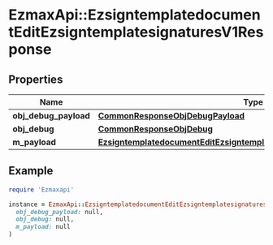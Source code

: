 # EzmaxApi::EzsigntemplatedocumentEditEzsigntemplatesignaturesV1Response

## Properties

| Name | Type | Description | Notes |
| ---- | ---- | ----------- | ----- |
| **obj_debug_payload** | [**CommonResponseObjDebugPayload**](CommonResponseObjDebugPayload.md) |  |  |
| **obj_debug** | [**CommonResponseObjDebug**](CommonResponseObjDebug.md) |  | [optional] |
| **m_payload** | [**EzsigntemplatedocumentEditEzsigntemplatesignaturesV1ResponseMPayload**](EzsigntemplatedocumentEditEzsigntemplatesignaturesV1ResponseMPayload.md) |  |  |

## Example

```ruby
require 'Ezmaxapi'

instance = EzmaxApi::EzsigntemplatedocumentEditEzsigntemplatesignaturesV1Response.new(
  obj_debug_payload: null,
  obj_debug: null,
  m_payload: null
)
```

